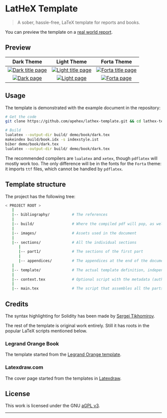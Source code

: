 # LatHeX Template

> A sober, hassle-free, LaTeX template for reports and books.

You can preview the template on a [real world report][forta-evasion-report].

## Preview

| Dark Theme                                       | Light Theme                                         | Forta Theme                                         |
| :----------------------------------------------: | :-------------------------------------------------: | :-------------------------------------------------: |
| [![Dark title page][demo-dark-title]][demo-dark] | [![Light title page][demo-light-title]][demo-light] | [![Forta title page][demo-forta-title]][demo-forta] |
| [![Dark page][demo-dark-page]][demo-dark]        | [![Light page][demo-light-page]][demo-light]        | [![Forta page][demo-forta-page]][demo-forta]        |

## Usage

The template is demonstrated with the example document in the repository:

```bash
# Get the code
git clone https://github.com/apehex/lathex-template.git && cd lathex-template/

# Build
lualatex --output-dir build/ demo/book/dark.tex
makeindex build/book.idx -s indexstyle.ist
biber demo/book/dark.tex
lualatex --output-dir build/ demo/book/dark.tex
```

The recommended compilers are `lualatex` and `xetex`, though `pdflatex` will mostly work too.
The only difference will be in the fonts for the `Forta` theme: it imports `ttf` files, which cannot be handled by `pdflatex`.

## Template structure

The project has the following tree:

```bash
< PROJECT ROOT >
   |
   |-- bibliography/          # The references
   |
   |-- build/                 # Where the compiled pdf will pop, as well as temp files
   |
   |-- images/                # Assets used in the document
   |
   |-- sections/              # All the individual sections
      |
      |-- part1/              # The sections of the first part
      |
      |-- appendices/         # The appendices at the end of the document
   |
   |-- template/              # The actual template definition, independent from the document it presents
   |
   |-- context.tex            # Optional script with the metadata (author, revision, date, etc)
   |
   |-- main.tex               # The script that assembles all the parts into one document
```

## Credits

The syntax highlighting for Solidity has been made by [Sergei Tikhomirov][solidity-syntax-highlighting].

The rest of the template is original work entirely.
Still it has roots in the popular LaTeX scripts mentioned below.

### Legrand Orange Book

The template started from the [Legrand Orange template][legrand-orange-book].

### Latexdraw.com

The cover page started from the templates in [Latexdraw][latexdraw-cover-pages].

## License

This work is licensed under the GNU [aGPL v3](LICENSE).

---

[demo-dark]: ../build/dark.pdf
[demo-forta]: ../build/forta.pdf
[demo-light]: ../build/light.pdf
[demo-dark-page]: ../images/dark-page.png
[demo-forta-page]: ../images/forta-page.png
[demo-light-page]: ../images/light-page.png
[demo-dark-title]: ../images/dark-title.png
[demo-forta-title]: ../images/forta-title.png
[demo-light-title]: ../images/light-title.png
[forta-evasion-report]: https://github.com/apehex/web3-evasion-techniques/blob/main/report/forta.pdf
[latexdraw-cover-pages]: https://latexdraw.com/tikz-cover-pages-gallery/
[legrand-orange-book]: https://www.latextemplates.com/template/legrand-orange-book
[solidity-syntax-highlighting]: https://github.com/s-tikhomirov/solidity-latex-highlighting
